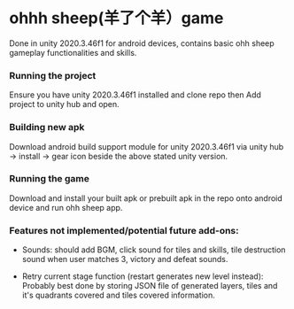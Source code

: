 # ohhh sheep(羊了个羊）game

Done in unity 2020.3.46f1 for android devices, contains basic ohh sheep gameplay functionalities and skills.

### Running the project
Ensure you have unity 2020.3.46f1 installed and clone repo then Add project to unity hub and open.

### Building new apk
Download android build support module for unity 2020.3.46f1 via unity hub -> install -> gear icon beside the above stated unity version.

### Running the game
Download and install your built apk or prebuilt apk in the repo onto android device and run ohh sheep app.

### Features not implemented/potential future add-ons:
- Sounds: should add BGM, click sound for tiles and skills, tile destruction sound when user matches 3, victory and defeat sounds.

- Retry current stage function (restart generates new level instead): Probably best done by storing JSON file of generated layers, tiles and it's quadrants covered and tiles covered information.
